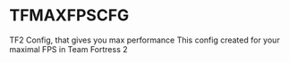 # TFMAXFPSCFG
TF2 Config, that gives you max performance
This config created for your maximal FPS in Team Fortress 2
